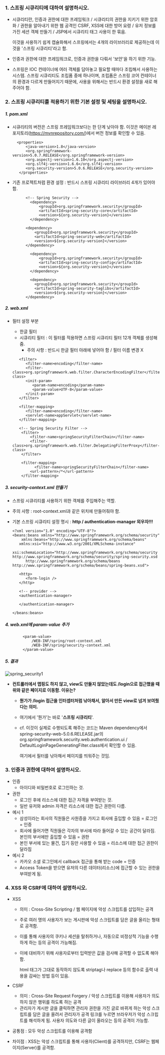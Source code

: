 ### 1. 스프링 시큐리티에 대하여 설명하시오.

- 시큐리티란, 인증과 권한에 대한 프레임워크 / 시큐리티의 권한을 지키기 위한 암호화 / 권한을 알아내기 위한 웹 공격인 CSRF, XSS에 대한 방어 요령 / 유저 정보를 가진 세션 객체 만들기 / JSP에서 시큐리티 태그 사용이 한 묶음.

  이것을 사용하기 쉽게 캡슐화해서 스프링에서는 4개의 라이브러리로 제공하는데 이것을 '스프링 시큐리티'라고 함.

- 인증과 권한에 대한 프레임워크로, 인증과 권한을 다뤄서 '보안'을 하기 위한 기능.

- 스프링은 IOC 컨테이너에 여러 객체를 담아놓고 필요할 때마다 조립해서 사용하는 시스템. 스프링 시큐리티도  조립품 중에 하나이며, 조립품은 스프링 코어 컨테이너의 환경과 다르게 만들어지기 때문에, 사용을 위해서는 반드시 환경 설정을 새로 해주어야 함.









### 2. 스프링 시큐리티를 적용하기 위한 기본 설정 및 세팅을 설명하시오.

##### 1. pom.xml

- 시큐리티의 버전은 스프링 프레임워크보다는 한 단계 낮아야 함. 이것은 메이븐 레포지토리(https://mvnrepository.com/)에서 버전 정보를 확인할 수 있음.

  ```
    <properties>
        <java-version>1.8</java-version>
        <org.springframework-version>5.0.7.RELEASE</org.springframework-version>
        <org.aspectj-version>1.6.10</org.aspectj-version>
        <org.slf4j-version>1.6.6</org.slf4j-version>
        <org.security-version>5.0.6.RELEASE</org.security-version>
     </properties>
  ```

- 기존 프로젝트처럼 환경 설정 : 반드시 스프링 시큐리티 라이브러리 4개가 있어야 함.

  ```
  		<!-- Spring Security -->
          <dependency>
              <groupId>org.springframework.security</groupId>
              <artifactId>spring-security-core</artifactId>
              <version>${org.security-version}</version>
          </dependency>
          
  		<dependency>
  		    <groupId>org.springframework.security</groupId>
  		    <artifactId>spring-security-web</artifactId>
  		    <version>${org.security-version}</version>
  		</dependency>
  		
          <dependency>
              <groupId>org.springframework.security</groupId>
              <artifactId>spring-security-config</artifactId>
              <version>${org.security-version}</version>
          </dependency>
          
          <dependency>
  		    <groupId>org.springframework.security</groupId>
  		    <artifactId>spring-security-taglibs</artifactId>
  		    <version>${org.security-version}</version>
  		</dependency>
  ```



##### 2. web.xml

- 필터 설정 부분

  - 한글 필터
  - 시큐리티 필터 : 이 필터를 적용하면 스프링 시큐리티 필터 12개 객체를 생성해줌.
    - 주의 사항 : 반드시 한글 필터 아래에 넣어야 함 / 필터 이름 변경 X

  ```
     <filter>
        <filter-name>encoding</filter-name>
        <filter-class>org.springframework.web.filter.CharacterEncodingFilter</filter-class>
        <init-param>
           <param-name>encoding</param-name>
           <param-value>UTF-8</param-value>
        </init-param>
     </filter>
  
     <filter-mapping>
        <filter-name>encoding</filter-name>
        <servlet-name>appServlet</servlet-name>
     </filter-mapping>
     
     <!-- Spring Security Filter -->
      <filter>
          <filter-name>springSecurityFilterChain</filter-name>
          <filter-class>org.springframework.web.filter.DelegatingFilterProxy</filter-class>
      </filter>
   
      <filter-mapping>
            <filter-name>springSecurityFilterChain</filter-name>
          <url-pattern>/*</url-pattern>
      </filter-mapping>
  ```



##### 3. security-context.xml 만들기

- 스프링 시큐리티를 사용하기 위한 객체를 주입해주는 역할.

- 주의 사항 : root-context.xml과 같은 위치에 만들어줘야 함.

- 기본 스프링 시큐리티 설정 명시 : **http / authentication-manager 외우자!!!**

  ```
  <?xml version="1.0" encoding="UTF-8"?>
  <beans:beans xmlns="http://www.springframework.org/schema/security"
      xmlns:beans="http://www.springframework.org/schema/beans"
     xmlns:xsi="http://www.w3.org/2001/XMLSchema-instance"
     xsi:schemaLocation="http://www.springframework.org/schema/security http://www.springframework.org/schema/security/spring-security.xsd
        http://www.springframework.org/schema/beans http://www.springframework.org/schema/beans/spring-beans.xsd">
      
     <http> 
        <form-login />
     </http> 
     
     <!-- provider --> 
     <authentication-manager>
  
     </authentication-manager>
      
  </beans:beans>
  ```



#####  4. web.xml에 param-value 추가

```
		<param-value>
			/WEB-INF/spring/root-context.xml
			/WEB-INF/spring/security-context.xml
		</param-value>
```



##### 5. 결과

![spring_security1](https://user-images.githubusercontent.com/75013108/108088639-0c73a480-70bc-11eb-8d89-8d5cba6d0930.PNG)


- **컨트롤러에서 맵핑도 하지 않고, view도 만들지 않았는데도 /login으로 접근했을 때 위와 같은 페이지로 이동함. 이유는?**

  - **뭔가가 /login 접근을 인터셉터처럼 낚아채서, 알아서 만든 view로 넘겨 보여줬다는 의미.**

  - 여기에서 '뭔가'는 바로 '**스프링 시큐리티**'.

  - cf. 이것이 실제로 수행되도록 해주는 코드는 Maven dependency에서 spring-security-web-5.0.6.RELEASE.jar의 org.springframework.security.web.authentication.ui / DefaultLoginPageGeneratingFilter.class에서 확인할 수 있음.

    여기에서 필터를 낚아채서 페이지를 띄워주는 것임.





### 3. 인증과 권한에 대하여 설명하시오.

- 인증
  - 아이디와 비밀번호로 로그인하는 것.
- 권한
  - 로그인 후에 리소스에 대한 접근 자격을 부여받는 것.
  - 일반 유저와 admin 자격은 리소스에 대한 접근 권한이 다름.
- 예시 1
  - 삼성이라는 회사의 직원들은 사원증을 가지고 회사에 출입할 수 있음 = 로그인 = 인증
  - 회사에 들어가면 직원들은 각자의 부서에 따라 들어갈 수 있는 공간이 달라짐. 본인의 부서에만 출입할 수 있음 = 권한
  - 본인 부서에 있는 물건, 집기 등만 사용할 수 있음 = 리소스에 대한 접근 권한이 달라짐
- 예시 2
  - 카카오 소셜 로그인에서 callback 접근을 통해 받는 code = 인증
  - Access Token을 받으면 유저의 다른 데이터(리소스)에 접근할 수 있는 권한을 부여받게 됨.







### 4. XSS 와 CSRF에 대하여 설명하시오.

- XSS

  - 의미 : Cross-Site Scripting / 웹 페이지에 악성 스크립트를 삽입하는 공격

  - 주로 여러 명의 사용자가 보는 게시판에 악성 스크립트를 담은 글을 올리는 형태로 공격함.

  - 이를 통해 사용자의 쿠키나 세션을 탈취하거나, 자동으로 비정상적 기능을 수행하게 하는 등의 공격이 가능해짐.

  - 이에 대비하기 위해 사용자로부터 입력받은 값을 검사해 공격할 수 없도록 해야 함.

    html 태그가 그대로 동작하지 않도록 striptag나 replace 등의 함수로 출력 내용을 감싸는 방법 등이 있음.

- CSRF

  - 의미 : Cross-Site Request Forgery / 악성 스크립트를 이용해 사용자가 의도하지 않은 행위를 하도록 하는 공격
  - 관리자가 게시판 글을 클릭하면 관리자 권한을 가진 글로 바뀌게 하는 악성 스크립트를 담은 글을 올려서 관리자가 공격 링크를 누르면 브라우저가 악성 스크립트를 해석하게 됨. 사용자 의도와 다른 글이 올라오는 등의 공격이 가능함.

- 공통점 : 모두 악성 스크립트를 이용해 공격함

- 차이점 : XSS는 악성 스크립트를 통해 사용자(Client)를 공격하지만, CSRF는 웹페이지(Server)를 공격함.
